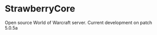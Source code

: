 StrawberryCore
==============

Open source World of Warcraft server. Current development on patch 5.0.5a